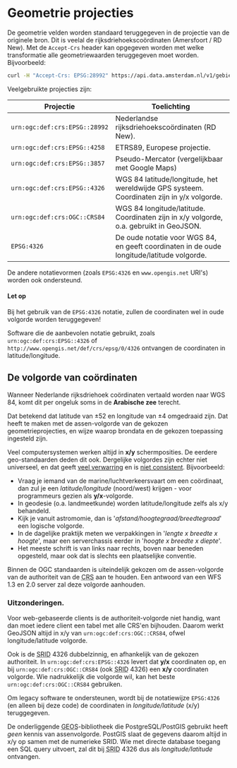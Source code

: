 # Geometrie projecties

De geometrie velden worden standaard teruggegeven in de projectie van de
originele bron. Dit is veelal de rijksdriehoekscoördinaten (Amersfoort /
RD New). Met de `Accept-Crs` header kan opgegeven worden met welke
transformatie alle geometriewaarden teruggegeven moet worden.
Bijvoorbeeld:

``` bash
curl -H "Accept-Crs: EPSG:28992" https://api.data.amsterdam.nl/v1/gebieden/buurten/
```

Veelgebruikte projecties zijn:

| Projectie                     | Toelichting                                                                               |
|-------------------------------|-------------------------------------------------------------------------------------------|
| `urn:ogc:def:crs:EPSG::28992` | Nederlandse rijksdriehoekscoördinaten (RD New).                                           |
| `urn:ogc:def:crs:EPSG::4258`  | ETRS89, Europese projectie.                                                               |
| `urn:ogc:def:crs:EPSG::3857`  | Pseudo-Mercator (vergelijkbaar met Google Maps)                                           |
| `urn:ogc:def:crs:EPSG::4326`  | WGS 84 latitude/longitude, het wereldwijde GPS systeem. Coordinaten zijn in y/x volgorde. |
| `urn:ogc:def:crs:OGC::CRS84`  | WGS 84 longitude/latitude. Coordinaten zijn in x/y volgorde, o.a. gebruikt in GeoJSON.    |
| `EPSG:4326`                   | De oude notatie voor WGS 84, en geeft coordinaten in de oude longitude/latitude volgorde. |

De andere notatievormen (zoals `EPSG:4326` en `www.opengis.net` URI's) worden ook ondersteund.

<aside class="warning">
<h4 class="title">Let op</h4>
<p>
  Bij het gebruik van de <code>EPSG:4326</code> notatie,
  zullen de coordinaten wel in oude volgorde worden teruggegeven!
</p>
<p>
  Software die de aanbevolen notatie gebruikt,
  zoals <code>urn:ogc:def:crs:EPSG::4326</code>
  of <code>http://www.opengis.net/def/crs/epsg/0/4326</code> ontvangen de coordinaten in latitude/longitude.
</p>
</aside>

## De volgorde van coördinaten

Wanneer Nederlande rijksdriehoek coördinaten vertaald worden naar WGS 84,
komt dit per ongeluk soms in de **Arabische zee** terecht.

Dat betekend dat latitude van ±52 en longitude van ±4 omgedraaid zijn.
Dat heeft te maken met de assen-volgorde van de gekozen geometrieprojecties,
en wijze waarop brondata en de gekozen toepassing ingesteld zijn.

Veel computersystemen werken altijd in **x/y** schermposities.
De eerdere geo-standaarden deden dit ook.
Dergelijke volgordes zijn echter niet universeel, en dat geeft [veel verwarring](https://wiki.osgeo.org/wiki/Axis_Order_Confusion)
en is [niet consistent](https://macwright.com/lonlat/).
Bijvoorbeeld:

* Vraag je iemand van de marine/luchtverkeersvaart om een coördinaat,
  dan zul je een *latitude/longitude* (noord/west) krijgen - voor programmeurs gezien als **y/x**-volgorde.
* In geodesie (o.a. landmeetkunde) worden latitude/longitude zelfs als x/y behandeld.
* Kijk je vanuit astromomie, dan is '*afstand/hoogtegraad/breedtegraad*' een logische volgorde.
* In de dagelijke praktijk meten we verpakkingen in '*lengte x breedte x hoogte*',
  maar een serverchassis eerder in '*hoogte x breedte x diepte*'.
* Het meeste schrift is van links naar rechts, boven naar beneden opgesteld,
  maar ook dat is slechts een plaatselijke conventie.

Binnen de OGC standaarden is uiteindelijk gekozen om de assen-volgorde
van de authoriteit van de <abbr title="Coordinaat Referentie Systeem">CRS</abbr> aan te houden.
Een antwoord van een WFS 1.3 en 2.0 server zal deze volgorde aanhouden.

### Uitzonderingen.

Voor web-gebaseerde clients is de authoriteit-volgorde niet handig,
want dan moet iedere client een tabel met alle CRS'en bijhouden.
Daarom werkt GeoJSON altijd in x/y van `urn:ogc:def:crs:OGC::CRS84`,
ofwel longitude/latitude volgorde.

Ook is de <abbr title="Spatial Reference ID">SRID</abbr> 4326 dubbelzinnig,
en afhankelijk van de gekozen authoriteit.
In `urn:ogc:def:crs:EPSG::4326` levert dat **y/x** coordinaten op,
en bij `urn:ogc:def:crs:OGC::CRS84`
(ook <abbr title="Spatial Reference ID">SRID</abbr> 4326)
een **x/y** coordinaten volgorde. Wie nadrukkelijk die volgorde wil,
kan het beste `urn:ogc:def:crs:OGC::CRS84` gebruiken.

Om legacy software te ondersteunen, wordt bij de notatiewijze `EPSG:4326`
(en alleen bij deze code) de coordinaten in *longitude/latitude* (x/y) teruggegeven.

De onderliggende <abbr title="Geometry Engine, Open Source">GEOS</abbr>-bibliotheek
die PostgreSQL/PostGIS gebruikt heeft *geen* kennis van assenvolgorde.
PostGIS slaat de gegevens daarom altijd in x/y op samen met de numerieke SRID.
Wie met directe database toegang een SQL query uitvoert,
zal dit bij <abbr title="Spatial Reference ID">SRID</abbr> 4326 dus als *longitude/latitude* ontvangen.
